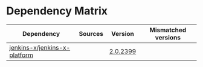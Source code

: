 # Dependency Matrix

Dependency | Sources | Version | Mismatched versions
---------- | ------- | ------- | -------------------
[jenkins-x/jenkins-x-platform](https://github.com/jenkins-x/jenkins-x-platform) |  | [2.0.2399](https://github.com/jenkins-x/jenkins-x-platform/releases/tag/v2.0.2399) | 
